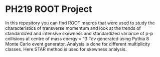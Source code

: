 # PH219 ROOT Project

In this repository you can find ROOT macros that were used to study the characteristics of transverse momentum and look at the trends of standardized and intensive skewness and standardized variance of p-p collisions at centre of mass energy = 13 Tev generated using Pythia 8 Monte Carlo event generator. Analysis is done for different multiplicity classes. Here STAR method is used for skewness analysis.

